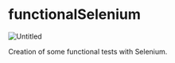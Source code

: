 # functionalSelenium


![Untitled](https://github.com/weillercarvalho/functionalSelenium/assets/99501431/92b9687a-37a7-41f5-92f7-c662d21bfb08)



Creation of some functional tests with Selenium.
